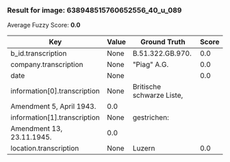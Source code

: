 ### Result for image: 638948515760652556_40_u_089
Average Fuzzy Score: **0.0**
<small>

| Key | Value | Ground Truth | Score |
| --- | --- | --- | --- |
| b_id.transcription | None | B.51.322.GB.970. | 0.0 |
| company.transcription | None | "Piag" A.G. | 0.0 |
| date | None |  | 0.0 |
| information[0].transcription | None | Britische schwarze Liste,
Amendment 5, April 1943. | 0.0 |
| information[1].transcription | None | gestrichen:
Amendment 13, 23.11.1945. | 0.0 |
| location.transcription | None | Luzern | 0.0 |

</small>
